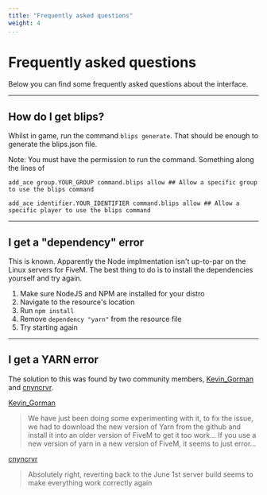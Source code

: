 ```yaml
---
title: "Frequently asked questions"
weight: 4
...
```


# Frequently asked questions

Below you can find some frequently asked questions about the interface.

---

## How do I get blips?

Whilst in game, run the command `blips generate`.
That should be enough to generate the blips.json file.

Note: You must have the permission to run the command.
Something along the lines of

```
add_ace group.YOUR_GROUP command.blips allow ## Allow a specific group to use the blips command

add_ace identifier.YOUR_IDENTIFIER command.blips allow ## Allow a specific player to use the blips command
```

---

## I get a "dependency" error

This is known. Apparently the Node implmentation isn't up-to-par on the Linux servers for FiveM.
The best thing to do is to install the dependencies yourself and try again.

1. Make sure NodeJS and NPM are installed for your distro 
2. Navigate to the resource's location 
3. Run `npm install`
4. Remove `dependency "yarn"` from the resource file
5. Try starting again

---

## I get a YARN error

The solution to this was found by two community members, [Kevin_Gorman](https://forum.fivem.net/u/Kevin_Gorman) and [cnyncrvr](https://forum.fivem.net/u/cnyncrvr).

[Kevin_Gorman](https://forum.fivem.net/t/release-livemap/49901/811?u=havoc)

> We have just been doing some experimenting with it, to fix the issue, we had to download the new version of Yarn from the github and install it into an older version of FiveM to get it too work… If you use a new version of yarn in a new version of FiveM, it seems to just error…

[cnyncrvr](https://forum.fivem.net/t/release-livemap/49901/812?u=havoc)

> Absolutely right, reverting back to the June 1st server build seems to make everything work correctly again

